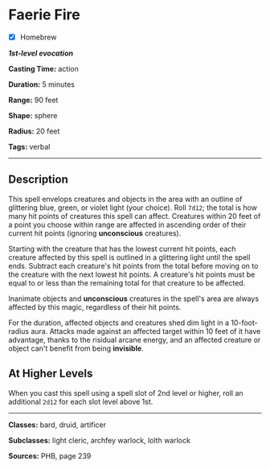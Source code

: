 # Faerie Fire

- [x] Homebrew

***1st-level evocation***

**Casting Time:** action

**Duration:** 5 minutes

**Range:** 90 feet

**Shape:** sphere

**Radius:** 20 feet

**Tags:** verbal

---

## Description
This spell envelops creatures and objects in the area with an outline of glittering blue, green, or violet light (your choice).
Roll `7d12`; the total is how many hit points of creatures this spell can affect.
Creatures within 20 feet of a point you choose within range are affected in ascending order of their current hit points (ignoring **unconscious** creatures).

Starting with the creature that has the lowest current hit points, each creature affected by this spell is outlined in a glittering light until the spell ends.
Subtract each creature's hit points from the total before moving on to the creature with the next lowest hit points.
A creature's hit points must be equal to or less than the remaining total for that creature to be affected.

Inanimate objects and **unconscious** creatures in the spell's area are always affected by this magic, regardless of their hit points.

For the duration, affected objects and creatures shed dim light in a 10-foot-radius aura.
Attacks made against an affected target within 10 feet of it have advantage, thanks to the risidual arcane energy, and an affected creature or object can't benefit from being **invisible**.

## At Higher Levels
When you cast this spell using a spell slot of 2nd level or higher, roll an additional `2d12` for each slot level above 1st.

---

**Classes:** bard, druid, artificer

**Subclasses:** light cleric, archfey warlock, lolth warlock

**Sources:** PHB, page 239

<!-- QA Pass Needed -->

